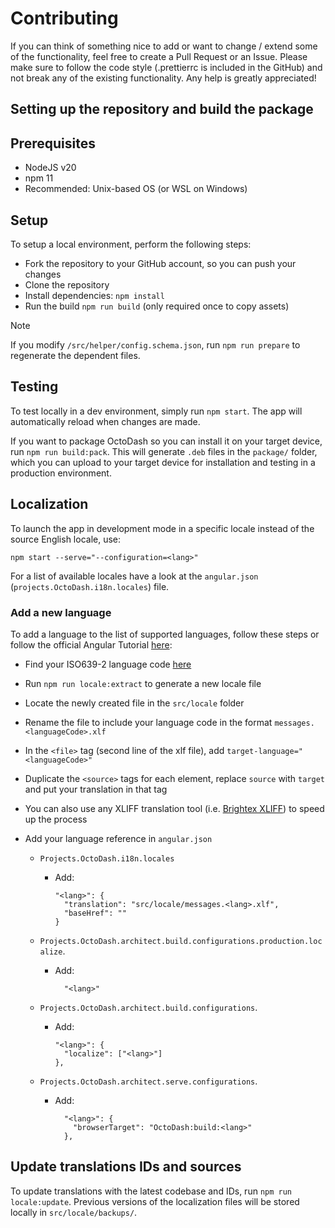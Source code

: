 # Contributing

If you can think of something nice to add or want to change / extend some of the functionality, feel free to create a Pull Request or an Issue. Please make sure to follow the code style (.prettierrc is included in the GitHub) and not break any of the existing functionality. Any help is greatly appreciated!

## Setting up the repository and build the package

## Prerequisites

- NodeJS v20
- npm 11
- Recommended: Unix-based OS (or WSL on Windows)

## Setup

To setup a local environment, perform the following steps:

- Fork the repository to your GitHub account, so you can push your changes
- Clone the repository
- Install dependencies: `npm install`
- Run the build `npm run build` (only required once to copy assets)

> [!NOTE]
> If you modify `/src/helper/config.schema.json`, run `npm run prepare` to regenerate the dependent files.

## Testing

To test locally in a dev environment, simply run `npm start`. The app will automatically reload when changes are made.

If you want to package OctoDash so you can install it on your target device, run `npm run build:pack`. This will generate `.deb` files in the `package/` folder, which you can upload to your target device for installation and testing in a production environment.

## Localization

To launch the app in development mode in a specific locale instead of the source English locale, use:

```
npm start --serve="--configuration=<lang>"
```

For a list of available locales have a look at the `angular.json` (`projects.OctoDash.i18n.locales`) file.

### Add a new language

To add a language to the list of supported languages, follow these steps or follow the official Angular Tutorial [here](https://angular.io/guide/i18n#translate-each-translation-file):

- Find your ISO639-2 language code [here](https://www.loc.gov/standards/iso639-2/php/code_list.php)
- Run `npm run locale:extract` to generate a new locale file
- Locate the newly created file in the `src/locale` folder
- Rename the file to include your language code in the format `messages.<languageCode>.xlf`
- In the `<file>` tag (second line of the xlf file), add `target-language="<languageCode>"`
- Duplicate the `<source>` tags for each element, replace `source` with `target` and put your translation in that tag
- You can also use any XLIFF translation tool (i.e. [Brightex XLIFF](http://xliff.brightec.co.uk/)) to speed up the process
- Add your language reference in `angular.json`

  - `Projects.OctoDash.i18n.locales`

    - Add:

      ```
      "<lang>": {
        "translation": "src/locale/messages.<lang>.xlf",
        "baseHref": ""
      }
      ```

  - `Projects.OctoDash.architect.build.configurations.production.localize`.

    - Add:

      ```
        "<lang>"
      ```

  - `Projects.OctoDash.architect.build.configurations`.

    - Add:

      ```
      "<lang>": {
        "localize": ["<lang>"]
      },
      ```

  - `Projects.OctoDash.architect.serve.configurations`.

    - Add:

      ```
        "<lang>": {
          "browserTarget": "OctoDash:build:<lang>"
        },
      ```

## Update translations IDs and sources

To update translations with the latest codebase and IDs, run `npm run locale:update`. Previous versions of the localization files will be stored locally in `src/locale/backups/`.
